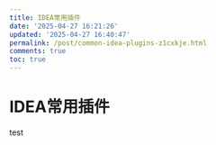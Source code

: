 ```yaml
---
title: IDEA常用插件
date: '2025-04-27 16:21:26'
updated: '2025-04-27 16:40:47'
permalink: /post/common-idea-plugins-z1cxkje.html
comments: true
toc: true
---
```




# IDEA常用插件

test
